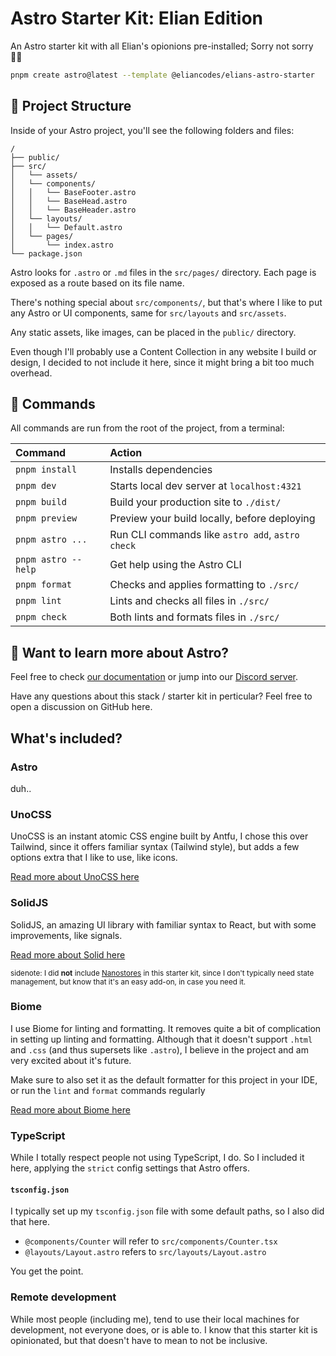 # Astro Starter Kit: Elian Edition

An Astro starter kit with all Elian's opionions pre-installed; Sorry not sorry 🤷‍♂️

```sh
pnpm create astro@latest --template @eliancodes/elians-astro-starter
```

## 🚀 Project Structure

Inside of your Astro project, you'll see the following folders and files:

```text
/
├── public/
├── src/
│   └── assets/
│   └── components/
│   │   └── BaseFooter.astro
│   │   └── BaseHead.astro
│   │   └── BaseHeader.astro
│   └── layouts/
│   │   └── Default.astro
│   └── pages/
│       └── index.astro
└── package.json
```

Astro looks for `.astro` or `.md` files in the `src/pages/` directory. Each page is exposed as a route based on its file name.

There's nothing special about `src/components/`, but that's where I like to put any Astro or UI components, same for `src/layouts` and `src/assets`.

Any static assets, like images, can be placed in the `public/` directory.

Even though I'll probably use a Content Collection in any website I build or design, I decided to not include it here, since it might bring a bit too much overhead.

## 🧞 Commands

All commands are run from the root of the project, from a terminal:

| Command                | Action                                           |
| :--------------------- | :----------------------------------------------- |
| `pnpm install`         | Installs dependencies                            |
| `pnpm dev`             | Starts local dev server at `localhost:4321`      |
| `pnpm build`           | Build your production site to `./dist/`          |
| `pnpm preview`         | Preview your build locally, before deploying     |
| `pnpm astro ...`       | Run CLI commands like `astro add`, `astro check` |
| `pnpm astro --help`    | Get help using the Astro CLI                     |
| `pnpm format`          | Checks and applies formatting to `./src/`        |
| `pnpm lint`            | Lints and checks all files in `./src/`           |
| `pnpm check`           | Both lints and formats files in `./src/`         |

## 👀 Want to learn more about Astro?

Feel free to check [our documentation](https://docs.astro.build) or jump into our [Discord server](https://astro.build/chat).

Have any questions about this stack / starter kit in perticular? Feel free to open a discussion on GitHub here.

## What's included?

### Astro

duh..

### UnoCSS

UnoCSS is an instant atomic CSS engine built by Antfu, I chose this over Tailwind, since it offers familiar syntax (Tailwind style), but adds a few options extra that I like to use, like icons.

[Read more about UnoCSS here](https://unocss.dev/)

### SolidJS

SolidJS, an amazing UI library with familiar syntax to React, but with some improvements, like signals.

[Read more about Solid here](https://www.solidjs.com/)

<small>sidenote: I did __not__ include [Nanostores](https://github.com/nanostores/nanostores) in this starter kit, since I don't typically need state management, but know that it's an easy add-on, in case you need it.</small>

### Biome

I use Biome for linting and formatting. It removes quite a bit of complication in setting up linting and formatting. Although that it doesn't support `.html` and `.css` (and thus supersets like `.astro`), I believe in the project and am very excited about it's future.

Make sure to also set it as the default formatter for this project in your IDE, or run the `lint` and `format` commands regularly

[Read more about Biome here](https://biomejs.dev/)

### TypeScript

While I totally respect people not using TypeScript, I do. So I included it here, applying the `strict` config settings that Astro offers.

#### `tsconfig.json`

I typically set up my `tsconfig.json` file with some default paths, so I also did that here.

- `@components/Counter` will refer to `src/components/Counter.tsx`
- `@layouts/Layout.astro` refers to `src/layouts/Layout.astro`

You get the point.

### Remote development

While most people (including me), tend to use their local machines for development, not everyone does, or is able to. I know that this starter kit is opinionated, but that doesn't have to mean to not be inclusive.
